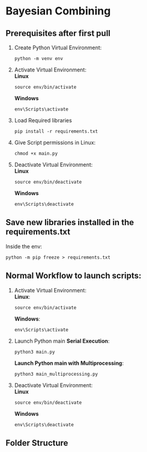# Bayesian Combining


## Prerequisites after first pull

1. Create Python Virtual Environment:
    ```
    python -m venv env
    ```
2. Activate Virtual Environment:<br>
    **Linux**
    ```
    source env/bin/activate
    ```
    **Windows**
    ```
    env\Scripts\activate
    ```
3. Load Required libraries
    ```
    pip install -r requirements.txt
    ```
4. Give Script permissions in Linux:<br>
    ```
    chmod +x main.py
    ```
5. Deactivate Virtual Environment:<br>
    **Linux**
    ```
    source env/bin/deactivate
    ```
    **Windows**
    ```
    env\Scripts\deactivate
    ```
## Save new libraries installed in the requirements.txt
Inside the env:
```
python -m pip freeze > requirements.txt
```

## Normal Workflow to launch scripts:
1. Activate Virtual Environment:<br>
    **Linux**:
    ```
    source env/bin/activate
    ```
    **Windows**:
    ```
    env\Scripts\activate
    ```
2. Launch Python main **Serial Execution**:<br>
    ```
    python3 main.py
    ```
    **Launch Python main with Multiprocessing**:
    ```
    python3 main_multiprocessing.py
    ```
3. Deactivate Virtual Environment:<br>
    **Linux**
    ```
    source env/bin/deactivate
    ```
    **Windows**
    ```
    env\Scripts\deactivate
    ```

## Folder Structure
